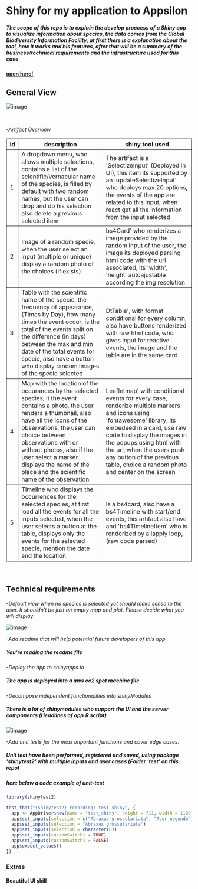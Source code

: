 <h1><b>Shiny for my application to Appsilon</b></h1>
<h5> The scope of this repo is to explain the develop proccess of a Shiny app to visualize information about species,  the data comes from the Global Biodiversity Information Facility, at first there is a explanation about the tool, how it works and his features, after that will be a summary of the business/technical requirements and the infrastructure used for this case</h5>




<a href="http://34.201.151.75:3838/test_shiny/"><h4>open here!</h4></a>




<h2>General View </h2>


![image](https://user-images.githubusercontent.com/113043356/189246425-fefdad0e-7002-4305-97bb-17e2bae1cfa2.png)

<br>

<p><em>-Artifact Overview</em></p>

<table border="1">
<thead>
<tr><th>id</th><th>description</th><th>shiny tool used</th></tr>
</thead>
<tbody>
<tr><td>1</td><td>A dropdown menu, who allows multiple selections, contains a list of the scientific/vernacular name of the species, is filled by default with two random names, but the user can drop and do his selection also delete a previous selected item</td><td>The artifact is a 'SelectizeInput' (Deployed in UI), this item its supported by an 'updateSelectizeInput' who deploys max 20 options, the events of the app are related to this input, when react get all the information from the input selected</td></tr>
<tr><td>2</td><td>Image of a random specie, when the user select an input (multiple or unique) display a random photo of the choices (if exists)</td><td>bs4Card' who renderizes a image provided by the random input of the user, the image its deployed parsing html code with the url associated, its 'width', 'height' autoajustable according the img resolution</td></tr>
<tr><td>3</td><td>Table with the scientific name of the specie, the frequency of appearance, (Times by Day), how many times the event occur, is the total of the events split on the difference (in days) between the max and min date of the total events for specie, also have a button who display random images of the specie selected </td><td>DtTable', with format conditional for every column, also have buttons renderized with raw html code, who gives input for reactive events, the image and the table are in the same card</td></tr>
<tr><td>4</td><td>Map with the location of the occurances by the selected species, it the event contains a photo, the user renders a thumbnail, also have all the icons of the observations, the user can choice between observations with or without photos, also if the user select a marker displays the name of the place and the scientific name of the observation</td><td>Leafletmap' with conditional events for every case, renderize multiple markers and icons using 'fontawesome' library, its embedeed in a card, use raw code to display the images in the popups using html with the url, when the users push any button of the previous table, choice a random photo and center on the screen</td></tr>
<tr><td>5</td><td>Timeline who displays the occurrences for the selected species, at first load all the events for all the inputs selected, when the user selects a button at the table, displays only the events for the selected specie, mention the date and the location</td><td>Is a bs4card, also have a bs4Timeline with start/end events, this artifact also have and 'bs4TimelineItem' who is renderized by a lapply loop, (raw code parsed)</td></tr>
</tbody>
</table>

<br>


<h2>Technical requirements </h2>

<p><em>-Default view when no species is selected yet should make sense to the user. It shouldn’t be just an empty map and plot. Please decide what you will display</em></p>


![image](https://user-images.githubusercontent.com/113043356/189256855-c4f63b49-9cf5-426e-925d-2463c8566e3d.png)


<p><em>-Add readme that will help potential future developers of this app</em></p>

<h5> You're reading the readme file</h5>

<p><em>-Deploy the app to shinyapps.io</em></p>

<h5> The app is deployed into a aws ec2 spot machine file</h5>

<p><em>-Decompose independent functionalities into shinyModules</em></p>
<h5> There is a lot of shinymodules who support the UI and the server components (Headlines of app.R script)</h5> 

![image](https://user-images.githubusercontent.com/113043356/189251990-3b0fd230-7514-4f12-a930-f456b166c17e.png)


<p><em>-Add unit tests for the most important functions and cover edge cases.</em></p>
<h5> Unit test have been performed, registered and saved, using package 'shinytest2' with multiple inputs and user cases (Folder 'test' on this repo)</h5> 
<h5> here below a code example of unit-test </h5>

```R
library(shinytest2)

test_that("{shinytest2} recording: test_shiny", {
  app <- AppDriver$new(name = "test_shiny", height = 711, width = 1139)
  app$set_inputs(selection = c("Abraxas grossulariata", "Acer negundo"))
  app$set_inputs(selection = "Abraxas grossulariata")
  app$set_inputs(selection = character(0))
  app$set_inputs(customSwitch1 = TRUE)
  app$set_inputs(customSwitch1 = FALSE)
  app$expect_values()
})
```

<h3><b>Extras</b></h3>

<h4>Beautiful UI skill</h4>










